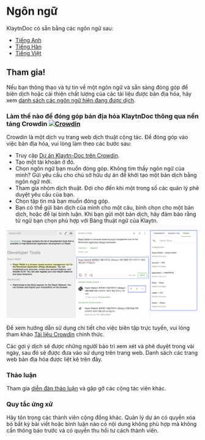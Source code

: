# Ngôn ngữ

KlaytnDoc có sẵn bằng các ngôn ngữ sau:

* [Tiếng Anh](https://docs.klaytn.foundation)
* [Tiếng Hàn](https://ko.docs.klaytn.foundation)
* [Tiếng Việt](https://vn.docs.klaytn.foundation)

## Tham gia! <a href="#get-involved" id="get-involved"></a>

Nếu bạn thông thạo và tự tin về một ngôn ngữ và sẵn sàng đóng góp để biên dịch hoặc cải thiện chất lượng của các tài liệu được bản địa hóa, hãy xem [danh sách các ngôn ngữ hiện đang được dịch](https://crowdin.com/project/klaytn-docs).

### Làm thế nào để đóng góp bản địa hóa KlaytnDoc thông qua nền tảng Crowdin [![Crowdin](https://badges.crowdin.net/klaytn-docs/localized.svg)](https://crowdin.com/project/klaytn-docs) <a href="#how-to-contribute-klaytndocs-localization-via-crowdin-crowdin-https-badges-crowd" id="how-to-contribute-klaytndocs-localization-via-crowdin-crowdin-https-badges-crowd"></a>

Crowdin là một dịch vụ trang web dịch thuật cộng tác. Để đóng góp vào việc bản địa hóa, vui lòng làm theo các bước sau:

* Truy cập [Dự án Klaytn-Doc trên Crowdin](https://crowdin.com/project/klaytn-docs).
* Tạo một tài khoản ở đó.
* Chọn ngôn ngữ bạn muốn đóng góp. Không tìm thấy ngôn ngữ của mình? Gửi yêu cầu cho chủ sở hữu dự án để khởi tạo một bản dịch bằng ngôn ngữ mới.
* Tham gia nhóm dịch thuật. Đợi cho đến khi một trong số các quản lý phê duyệt yêu cầu của bạn.
* Chọn tập tin mà bạn muốn đóng góp.
* Bạn có thể gửi bản dịch của mình cho một câu, bình chọn cho một bản dịch, hoặc để lại bình luận. Khi bạn gửi một bản dịch, hãy đảm bảo rằng từ ngữ bạn chọn phù hợp với Bảng thuật ngữ của Klaytn.

![](../languages/images/crowdin-editor.png)

Để xem hướng dẫn sử dụng chi tiết cho việc biên tập trực tuyến, vui lòng tham khảo [Tài liệu Crowdin](https://support.crowdin.com/online-editor/) chính thức.

Các gợi ý dịch sẽ được những người bảo trì xem xét và phê duyệt trong vài ngày, sau đó sẽ được đưa vào sử dụng trên trang web. Danh sách các trang web bản địa hóa được liệt kê trên đây.

### Thảo luận <a href="#discussion" id="discussion"></a>

Tham gia [diễn đàn thảo luận](https://crowdin.com/project/klaytn-docs/discussions) và gặp gỡ các cộng tác viên khác.

### Quy tắc ứng xử <a href="#code-of-conduct" id="code-of-conduct"></a>

Hãy tôn trọng các thành viên cộng đồng khác. Quản lý dự án có quyền xóa bỏ bất kỳ bài viết hoặc bình luận nào có nội dung không phù hợp mà không cần thông báo trước và có quyền thu hồi tư cách thành viên.
